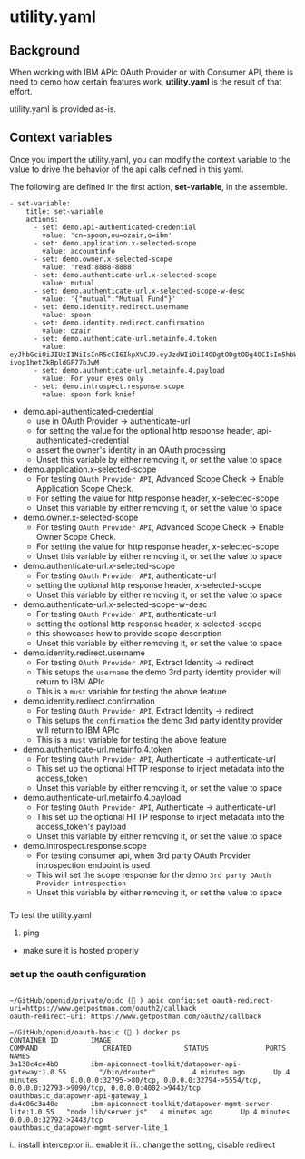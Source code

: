 # utility.yaml #

## Background ##
When working with IBM APIc OAuth Provider or with Consumer API, there is need to demo how certain features work, **utility.yaml** is the result of that effort.

utility.yaml is provided as-is.

## Context variables ##
Once you import the utility.yaml, you can modify the context variable to the value to drive the behavior of the api calls defined in this yaml.

The following are defined in the first action, **set-variable**, in the assemble.
```
- set-variable:
    title: set-variable
    actions:
      - set: demo.api-authenticated-credential
        value: 'cn=spoon,ou=ozair,o=ibm'
      - set: demo.application.x-selected-scope
        value: accountinfo
      - set: demo.owner.x-selected-scope
        value: 'read:8888-8888'
      - set: demo.authenticate-url.x-selected-scope
        value: mutual
      - set: demo.authenticate-url.x-selected-scope-w-desc
        value: '{"mutual":"Mutual Fund"}' 
      - set: demo.identity.redirect.username
        value: spoon
      - set: demo.identity.redirect.confirmation
        value: ozair
      - set: demo.authenticate-url.metainfo.4.token
        value: eyJhbGciOiJIUzI1NiIsInR5cCI6IkpXVCJ9.eyJzdWIiOiI4ODgtODgtODg4OCIsIm5hbWUiOiJTcG9vbiIsImFkbWluIjp0cnVlfQ.FUzbH2_0OTbK4zwWOjzz-ivop1hetZkBpldGF77bJwM
      - set: demo.authenticate-url.metainfo.4.payload
        value: For your eyes only
      - set: demo.introspect.response.scope
        value: spoon fork knief
```
- demo.api-authenticated-credential
  - use in OAuth Provider -> authenticate-url
  - for setting the value for the optional http response header, api-authenticated-credential
  - assert the owner's identity in an OAuth processing
  - Unset this variable by either removing it, or set the value to space
- demo.application.x-selected-scope
  - For testing `OAuth Provider API`, Advanced Scope Check -> Enable Application Scope Check.
  - For setting the value for http response header, x-selected-scope
  - Unset this variable by either removing it, or set the value to space
- demo.owner.x-selected-scope
  - For testing `OAuth Provider API`, Advanced Scope Check -> Enable Owner Scope Check.
  - For setting the value for http response header, x-selected-scope
  - Unset this variable by either removing it, or set the value to space
- demo.authenticate-url.x-selected-scope
  - For testing `OAuth Provider API`, authenticate-url
  - setting the optional http response header, x-selected-scope
  - Unset this variable by either removing it, or set the value to space
- demo.authenticate-url.x-selected-scope-w-desc
  - For testing `OAuth Provider API`, authenticate-url
  - setting the optional http response header, x-selected-scope
  - this showcases how to provide scope description
  - Unset this variable by either removing it, or set the value to space
- demo.identity.redirect.username
  - For testing `OAuth Provider API`, Extract Identity -> redirect
  - This setups the `username` the demo 3rd party identity provider will return to IBM APIc
  - This is a `must` variable for testing the above feature
- demo.identity.redirect.confirmation
  - For testing `OAuth Provider API`, Extract Identity -> redirect
  - This setups the `confirmation` the demo 3rd party identity provider will return to IBM APIc
  - This is a `must` variable for testing the above feature
- demo.authenticate-url.metainfo.4.token
  - For testing `OAuth Provider API`, Authenticate -> authenticate-url
  - This set up the optional HTTP response to inject metadata into the access_token
  - Unset this variable by either removing it, or set the value to space
- demo.authenticate-url.metainfo.4.payload
  - For testing `OAuth Provider API`, Authenticate -> authenticate-url
  - This set up the optional HTTP response to inject metadata into the access_token's payload
  - Unset this variable by either removing it, or set the value to space
- demo.introspect.response.scope
  - For testing consumer api, when 3rd party OAuth Provider introspection endpoint is used
  - This will set the scope response for the demo `3rd party OAuth Provider introspection`
  - Unset this variable by either removing it, or set the value to space

### 

To test the utility.yaml
1. ping
  - make sure it is hosted properly








### set up the oauth configuration ###
```
```


```
~/GitHub/openid/private/oidc (💃 ) apic config:set oauth-redirect-uri=https://www.getpostman.com/oauth2/callback
oauth-redirect-uri: https://www.getpostman.com/oauth2/callback
```


```
~/GitHub/openid/oauth-basic (💃 ) docker ps
CONTAINER ID        IMAGE                                                      COMMAND                CREATED             STATUS              PORTS                                                                                             NAMES
3a138c4ce4b8        ibm-apiconnect-toolkit/datapower-api-gateway:1.0.55        "/bin/drouter"         4 minutes ago       Up 4 minutes        0.0.0.0:32795->80/tcp, 0.0.0.0:32794->5554/tcp, 0.0.0.0:32793->9090/tcp, 0.0.0.0:4002->9443/tcp   oauthbasic_datapower-api-gateway_1
da4c06c3a40e        ibm-apiconnect-toolkit/datapower-mgmt-server-lite:1.0.55   "node lib/server.js"   4 minutes ago       Up 4 minutes        0.0.0.0:32792->2443/tcp                                                                           oauthbasic_datapower-mgmt-server-lite_1
```

i.. install interceptor
ii.. enable it
iii.. change the setting, disable redirect

